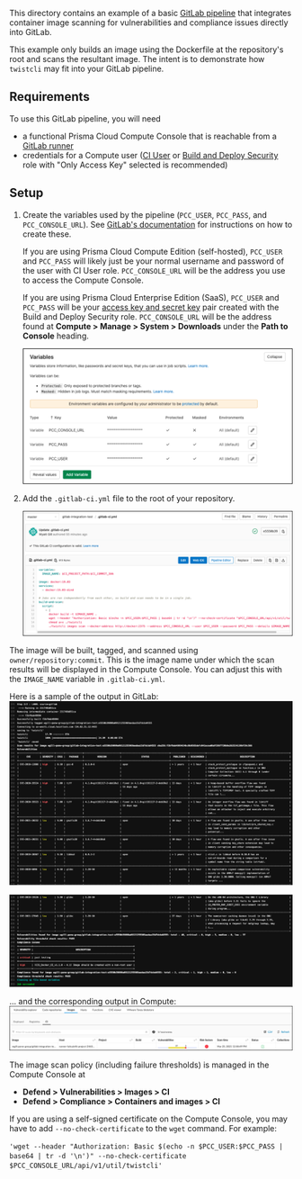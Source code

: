 This directory contains an example of a basic [GitLab pipeline](https://docs.gitlab.com/ee/ci/pipelines/pipeline_architectures.html#basic-pipelines) that integrates container image scanning for vulnerabilities and compliance issues directly into GitLab.

This example only builds an image using the Dockerfile at the repository's root and scans the resultant image.
The intent is to demonstrate how `twistcli` may fit into your GitLab pipeline.

## Requirements
To use this GitLab pipeline, you will need
* a functional Prisma Cloud Compute Console that is reachable from a [GitLab runner](https://docs.gitlab.com/ee/ci/runners/README.html)
* credentials for a Compute user ([CI User](https://docs.paloaltonetworks.com/prisma/prisma-cloud/prisma-cloud-admin-compute/authentication/user_roles.html) or [Build and Deploy Security](https://docs.paloaltonetworks.com/prisma/prisma-cloud/prisma-cloud-admin-compute/authentication/prisma_cloud_user_roles.html) role with "Only Access Key" selected is recommended)

## Setup
1. Create the variables used by the pipeline (`PCC_USER`, `PCC_PASS`, and `PCC_CONSOLE_URL`).
See [GitLab's documentation](https://docs.gitlab.com/ee/ci/variables/README.html#create-a-custom-variable-in-the-ui) for instructions on how to create these.

    If you are using Prisma Cloud Compute Edition (self-hosted), `PCC_USER` and `PCC_PASS` will likely just be your normal username and password of the user with CI User role.
    `PCC_CONSOLE_URL` will be the address you use to access the Compute Console.

    If you are using Prisma Cloud Enterprise Edition (SaaS), `PCC_USER` and `PCC_PASS` will be your [access key and secret key](https://docs.paloaltonetworks.com/prisma/prisma-cloud/prisma-cloud-admin-compute/authentication/access_keys.html) pair created with the Build and Deploy Security role.
    `PCC_CONSOLE_URL` will be the address found at **Compute > Manage > System > Downloads** under the **Path to Console** heading.

    <img src="images/variables.png"/>

2. Add the `.gitlab-ci.yml` file to the root of your repository.

    <img src="images/gitlab-ci.png"/>

The image will be built, tagged, and scanned using `owner/repository:commit`.
This is the image name under which the scan results will be displayed in the Compute Console.
You can adjust this with the `IMAGE_NAME` variable in `.gitlab-ci.yml`.

Here is a sample of the output in GitLab:
<img src="images/gitlab-output1.png"/>

<img src="images/gitlab-output2.png"/>

... and the corresponding output in Compute:
<img src="images/compute-output1.png"/>

The image scan policy (including failure thresholds) is managed in the Compute Console at
* **Defend > Vulnerabilities > Images > CI**
* **Defend > Compliance > Containers and images > CI**

If you are using a self-signed certificate on the Compute Console, you may have to add `--no-check-certificate` to the `wget` command.
For example:

```'wget --header "Authorization: Basic $(echo -n $PCC_USER:$PCC_PASS | base64 | tr -d '\n')" --no-check-certificate $PCC_CONSOLE_URL/api/v1/util/twistcli'```
